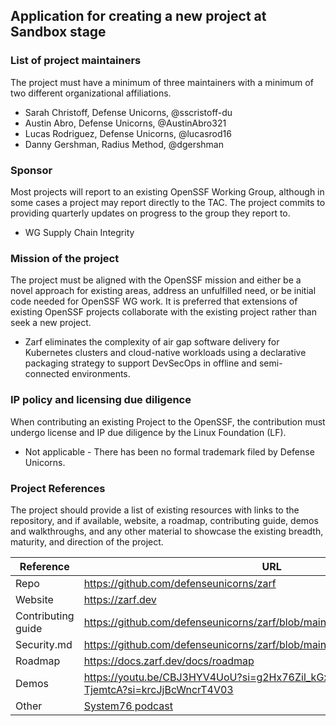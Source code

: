 ## Application for creating a new project at Sandbox stage

### List of project maintainers
The project must have a minimum of three maintainers with a minimum of two different organizational affiliations.
  * Sarah Christoff, Defense Unicorns, @sscristoff-du
  * Austin Abro, Defense Unicorns, @AustinAbro321
  * Lucas Rodriguez, Defense Unicorns, @lucasrod16
  * Danny Gershman, Radius Method, @dgershman

### Sponsor
Most projects will report to an existing OpenSSF Working Group, although in some cases a project may report directly to the TAC. The project commits to providing quarterly updates on progress to the group they report to.
  * WG Supply Chain Integrity

### Mission of the project
The project must be aligned with the OpenSSF mission and either be a novel approach for existing areas, address an unfulfilled need, or be initial code needed for OpenSSF WG work. It is preferred that extensions of existing OpenSSF projects collaborate with the existing project rather than seek a new project.
  
  * Zarf eliminates the complexity of air gap software delivery for Kubernetes clusters and cloud-native workloads using a declarative packaging strategy to support DevSecOps in offline and semi-connected environments.

### IP policy and licensing due diligence
When contributing an existing Project to the OpenSSF, the contribution must undergo license and IP due diligence by the Linux Foundation (LF).
  * Not applicable - There has been no formal trademark filed by Defense Unicorns.
  
### Project References
The project should provide a list of existing resources with links to the repository, and if available, website, a roadmap, contributing guide, demos and walkthroughs, and any other material to showcase the existing breadth, maturity, and direction of the project.

| Reference           | URL                                                                                                |
|---------------------|----------------------------------------------------------------------------------------------------|
| Repo                | https://github.com/defenseunicorns/zarf                                                            |
| Website             | https://zarf.dev                                                                                   |
| Contributing guide  | https://github.com/defenseunicorns/zarf/blob/main/.github/CONTRIBUTING.md                          |
| Security.md         | https://github.com/defenseunicorns/zarf/blob/main/.github/SECURITY.md                              |
| Roadmap             | https://docs.zarf.dev/docs/roadmap                                                                 |
| Demos               | https://youtu.be/CBJ3HYV4UoU?si=g2Hx76Zil_kGxdan, https://youtu.be/zur-TjemtcA?si=krcJjBcWncrT4V03 |
| Other               | [System76 podcast](https://pca.st/dztuzwe3)                                                        |
